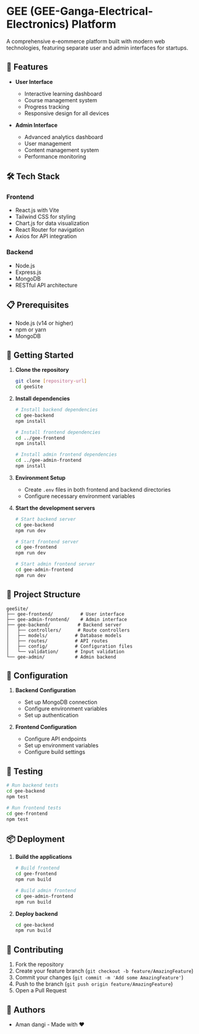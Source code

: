 # GEE (GEE-Ganga-Electrical-Electronics) Platform

A comprehensive e-eommerce platform built with modern web technologies, featuring separate user and admin interfaces for startups.

## 🚀 Features

- **User Interface**
  - Interactive learning dashboard
  - Course management system
  - Progress tracking
  - Responsive design for all devices

- **Admin Interface**
  - Advanced analytics dashboard
  - User management
  - Content management system
  - Performance monitoring

## 🛠️ Tech Stack

### Frontend
- React.js with Vite
- Tailwind CSS for styling
- Chart.js for data visualization
- React Router for navigation
- Axios for API integration

### Backend
- Node.js
- Express.js
- MongoDB
- RESTful API architecture

## 📋 Prerequisites

- Node.js (v14 or higher)
- npm or yarn
- MongoDB

## 🚀 Getting Started

1. **Clone the repository**
   ```bash
   git clone [repository-url]
   cd geeSite
   ```

2. **Install dependencies**
   ```bash
   # Install backend dependencies
   cd gee-backend
   npm install

   # Install frontend dependencies
   cd ../gee-frontend
   npm install

   # Install admin frontend dependencies
   cd ../gee-admin-frontend
   npm install
   ```

3. **Environment Setup**
   - Create `.env` files in both frontend and backend directories
   - Configure necessary environment variables

4. **Start the development servers**
   ```bash
   # Start backend server
   cd gee-backend
   npm run dev

   # Start frontend server
   cd gee-frontend
   npm run dev

   # Start admin frontend server
   cd gee-admin-frontend
   npm run dev
   ```

## 📁 Project Structure

```
geeSite/
├── gee-frontend/          # User interface
├── gee-admin-frontend/    # Admin interface
├── gee-backend/          # Backend server
│   ├── controllers/      # Route controllers
│   ├── models/          # Database models
│   ├── routes/          # API routes
│   ├── config/          # Configuration files
│   └── validation/      # Input validation
└── gee-admin/           # Admin backend
```

## 🔧 Configuration

1. **Backend Configuration**
   - Set up MongoDB connection
   - Configure environment variables
   - Set up authentication

2. **Frontend Configuration**
   - Configure API endpoints
   - Set up environment variables
   - Configure build settings

## 🧪 Testing

```bash
# Run backend tests
cd gee-backend
npm test

# Run frontend tests
cd gee-frontend
npm test
```

## 📦 Deployment

1. **Build the applications**
   ```bash
   # Build frontend
   cd gee-frontend
   npm run build

   # Build admin frontend
   cd gee-admin-frontend
   npm run build
   ```

2. **Deploy backend**
   ```bash
   cd gee-backend
   npm run build
   ```

## 🤝 Contributing

1. Fork the repository
2. Create your feature branch (`git checkout -b feature/AmazingFeature`)
3. Commit your changes (`git commit -m 'Add some AmazingFeature'`)
4. Push to the branch (`git push origin feature/AmazingFeature`)
5. Open a Pull Request

## 👥 Authors

- Aman dangi - Made with ❤️
